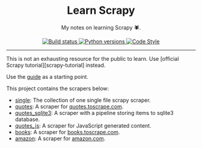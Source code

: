 <div align="center">
<h1>Learn Scrapy</h1>

My notes on learning Scrapy 🕷.

<a href="https://github.com/azzamsa/learn/actions/workflows/learn_scrapy.yml">
    <img src="https://github.com/azzamsa/learn/actions/workflows/learn_scrapy.yml/badge.svg" alt="Build status" />
</a>
<a href="https://github.com/azzamsa/learn/tree/master/src/learn-scrapy">
    <img src="https://img.shields.io/badge/Python-3.9%2B-blue" alt="Python versions" />
</a>

<a href="https://github.com/psf/black">
    <img src="https://img.shields.io/badge/code%20style-black-000000.svg" alt="Code Style " />
</a>
</div>

---


This is not an exhausting resource for the public to learn.
Use [official Scrapy tutorial][scrapy-tutorial] instead.

Use the [guide](docs/guide.md) as a starting point.

This project contains the scrapers below:

- [single](src/single): The collection of one single file scrapy scraper.
- [quotes](src/quotes): A scraper for [quotes.toscrape.com](http://quotes.toscrape.com).
- [quotes_sqlite3](src/quotes_sqlite3): A scraper with a pipeline storing items to sqlite3 database.
- [quotes_js](src/quotes_js): A scraper for JavaScript generated content.
- [books](src/books): A scraper for [books.toscrape.com](http://books.toscrape.com).
- [amazon](src/amazon): A scraper for [amazon.com](http://amazon.com).

